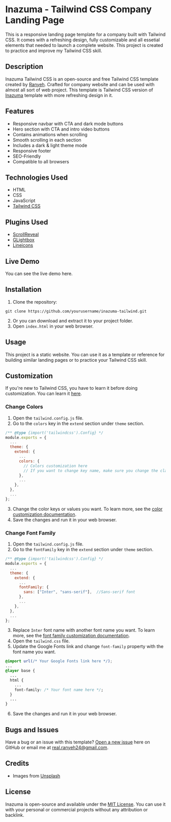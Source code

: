 # Inazuma - Tailwind CSS Company Landing Page

This is a responsive landing page template for a company built with Tailwind CSS. It comes with a refreshing design, fully customizable and all essetial elements that needed to launch a complete website. This project is created to practice and improve my Tailwind CSS skill.

## Description

Inazuma Tailwind CSS is an open-source and free Tailwind CSS template created by [Ranyeh](https://github.com/ranyeh24). Crafted for company website and can be used with almost all sort of web project. This template is Tailwind CSS version of [Inazuma](https://github.com/ranyeh24/inazuma) template with more refreshing design in it.

## Features

* Responsive navbar with CTA and dark mode buttons
* Hero section with CTA and intro video buttons
* Contains animations when scrolling
* Smooth scrolling in each section
* Includes a dark & light theme mode
* Responsive footer
* SEO-Friendly
* Compatible to all browsers

## Technologies Used

* HTML
* CSS
* JavaScript
* [Tailwind CSS](https://tailwindcss.com/)

## Plugins Used

* [ScrollReveal](https://scrollrevealjs.org/)
* [GLightbox](https://biati-digital.github.io/glightbox/)
* [Lineicons](https://lineicons.com/)

## Live Demo

You can see the live demo here.

## Installation

1. Clone the repository:
```
git clone https://github.com/yourusername/inazuma-tailwind.git
```
2. Or you can download and extract it to your project folder.
3. Open `index.html` in your web browser.

## Usage

This project is a static website. You can use it as a template or reference for building similar landing pages or to practice your Tailwind CSS skill.

## Customization

If you're new to Tailwind CSS, you have to learn it before doing customization. You can learn it [here](https://tailwindcss.com/docs/installation).

### Change Colors

1. Open the `tailwind.config.js` file.
2. Go to the `colors` key in the `extend` section under `theme` section.
```javascript
/** @type {import('tailwindcss').Config} */
module.exports = {
  ...
  theme: {
    extend: {
      ...
      colors: {
        // Colors customization here
        // If you want to change key name, make sure you change the class name that used in the HTML file
      },
      ...
    },
  },
  ...
};
```
3. Change the color keys or values you want. To learn more, see the [color customization documentation](https://tailwindcss.com/docs/colors).
4. Save the changes and run it in your web browser.

### Change Font Family

1. Open the `tailwind.config.js` file.
2. Go to the `fontFamily` key in the `extend` section under `theme` section.
```javascript
/** @type {import('tailwindcss').Config} */
module.exports = {
  ...
  theme: {
    extend: {
      ...
      fontFamily: {
        sans: ["Inter", "sans-serif"],  //Sans-serif font
      },
      ...
    },
  },
  ...
};
```
3. Replace `Inter` font name with another font name you want. To learn more, see the [font family customization documentation](https://tailwindcss.com/docs/font-family).
4. Open the `tailwind.css` file.
5. Update the Google Fonts link and change `font-family` property with the font name you want.
```css
@import url(/* Your Google Fonts link here */);
...
@layer base {
  ...
  html {
    ...
    font-family: /* Your font name here */;
  }
  ...
}
```
6. Save the changes and run it in your web browser.

## Bugs and Issues

Have a bug or an issue with this template? [Open a new issue](https://github.com/ranyeh24/inazuma/issues) here on GitHub or email me at <real.ranyeh24@gmail.com>.

## Credits

* Images from [Unsplash](https://unsplash.com/)

## License

Inazuma is open-source and available under the [MIT License](https://raw.githubusercontent.com/ranyeh24/inazuma/main/LICENSE). You can use it with your personal or commercial projects without any attribution or backlink.
